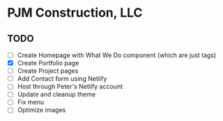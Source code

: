 # PJM Construction, LLC

## TODO

* [ ] Create Homepage with What We Do component (which are just tags)
* [x] Create Portfolio page
* [ ] Create Project pages
* [ ] Add Contact form using Netlify
* [ ] Host through Peter's Netlify account
* [ ] Update and cleanup theme
* [ ] Fix menu
* [ ] Optimize images
